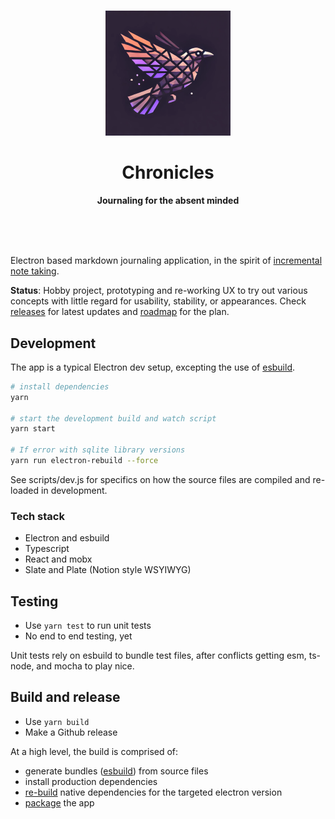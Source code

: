 #

<div align="center">
    <img src="icons/src/input_icon.png" width="200" height="200">
  <h1>Chronicles</h1>
  <p>
    <b>Journaling for the absent minded</b>
  </p>
  <br>
  <br>
  <br>
</div>

Electron based markdown journaling application, in the spirit of [incremental note taking][incr-notes].

**Status**: Hobby project, prototyping and re-working UX to try out various concepts with little regard for usability, stability, or appearances. Check [releases](https://github.com/cloverich/chronicles/releases) for latest updates and [roadmap](https://github.com/cloverich/chronicles/issues/160) for the plan.

## Development

The app is a typical Electron dev setup, excepting the use of [esbuild][1].

```bash
# install dependencies
yarn

# start the development build and watch script
yarn start

# If error with sqlite library versions
yarn run electron-rebuild --force
```

See scripts/dev.js for specifics on how the source files are compiled and re-loaded in development.

### Tech stack

- Electron and esbuild
- Typescript
- React and mobx
- Slate and Plate (Notion style WSYIWYG)

## Testing

- Use `yarn test` to run unit tests
- No end to end testing, yet

Unit tests rely on esbuild to bundle test files, after conflicts getting esm, ts-node, and mocha to play nice.

## Build and release

- Use `yarn build`
- Make a Github release

At a high level, the build is comprised of:

- generate bundles ([esbuild][1]) from source files
- install production dependencies
- [re-build][2] native dependencies for the targeted electron version
- [package][3] the app

[1]: https://esbuild.github.io
[2]: https://github.com/electron/electron-rebuild
[3]: https://github.com/electron/electron-packager
[incr-notes]: https://thesephist.com/posts/inc/
